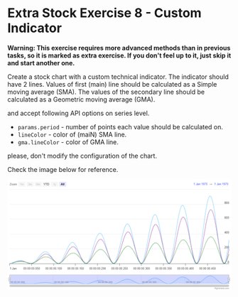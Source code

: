 # Extra Stock Exercise 8 - Custom Indicator

**Warning: This exercise requires more advanced methods than in previous tasks,
so it is marked as extra exercise. If you don't feel up to it, just skip it and
start another one.**

Create a stock chart with a custom technical indicator.
The indicator should have 2 lines. Values of first (main) line should be calculated as a Simple moving average (SMA).
The values of the secondary line should be calculated as a Geometric moving average (GMA).

 and accept following API options on series level.
 - `params.period` - number of points each value should be calculated on.
 - `lineColor` - color of (maiN) SMA line.
 - `gma.lineColor` - color of GMA line.

please, don't modify the configuration of the chart.

Check the image below for reference.

![exercise.png](exercise.png)
